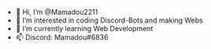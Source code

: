 - 👋 Hi, I’m @Mamadou2211
- 👀 I’m interested in coding Discord-Bots and making Webs
- 🌱 I’m currently learning Web Development
- 📫 Discord: Mamadou#6836

<!---
Mamadou2211/Mamadou2211 is a ✨ special ✨ repository because its `README.md` (this file) appears on your GitHub profile.
You can click the Preview link to take a look at your changes.
--->
